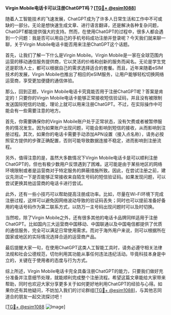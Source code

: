 **Virgin Mobile电话卡可以注册ChatGPT吗？[[TG💪+ @esim1088](https://t.me/s/esim1088)]**

随着人工智能技术的飞速发展，ChatGPT成为了许多人日常生活和工作中不可或缺的一部分。无论是想快速生成文章、进行语言翻译，还是解决各种复杂问题，ChatGPT都能提供强大的支持。然而，在使用ChatGPT的过程中，很多人都会遇到一个问题：我是否可以用自己的手机号码成功注册并登录呢？今天我们就来聊一聊，关于Virgin Mobile电话卡能否用来注册ChatGPT这个话题。

首先，让我们了解一下什么是Virgin Mobile。Virgin Mobile是一家在全球范围内运营的移动通信服务提供商，它以灵活的价格和创新的服务而闻名。无论是学生党还是职场人士，都可以根据自己的需求选择适合的套餐。而且，近年来随着eSIM技术的发展，Virgin Mobile也推出了相应的eSIM服务，让用户能够轻松切换网络运营商，享受更加便捷的通信体验。

那么，回到正题，Virgin Mobile电话卡究竟能否用于注册ChatGPT呢？答案是肯定的！只要你的Virgin Mobile电话卡能够正常接收短信验证码，并且没有被限制发送国际短信的功能，理论上就可以用来注册ChatGPT。不过，在实际操作中可能会有一些需要注意的地方。

首先，你需要确保你的Virgin Mobile账户处于正常状态，没有欠费或者被暂停服务的情况发生。因为如果账户出现问题，可能会影响到短信的接收，从而影响到注册过程。其次，如果你的电话卡需要手动添加APN设置（接入点名称），请务必按照官方提供的步骤正确配置，否则可能导致数据连接不稳定，进而影响到注册流程。

另外，值得注意的是，虽然大多数情况下Virgin Mobile电话卡是可以顺利注册ChatGPT的，但也有极少数用户反馈遇到了困难。这可能是由于某些地区的网络环境限制或者是运营商对于特定服务的屏蔽措施所致。因此，在尝试注册之前，建议先测试一下是否能够正常接收来自陌生号码的短信验证码。如果发现问题，可以尝试更换其他运营商的电话卡进行尝试。

此外，还有一些小技巧可以帮助提高注册成功率。比如，尽量在Wi-Fi环境下完成注册过程，这样可以避免因网络波动导致的验证码丢失；同时也可以提前准备好备用的电话号码作为第二联系方式，以防万一主号码出现问题时可以及时切换。

当然啦，除了Virgin Mobile之外，还有很多其他的电话卡品牌同样适用于注册ChatGPT。比如国内三大运营商中国移动、中国联通以及中国电信都提供了优质的通信服务，完全可以满足日常使用需求。而对于海外用户来说，则可以根据所在国家或地区的实际情况选择合适的运营商产品。

最后提醒大家一句，在使用ChatGPT这类人工智能工具时，请务必遵守相关法律法规和社会公德规范，切勿利用其功能从事任何违法违纪活动。毕竟科技本身是中立的，关键在于使用者的态度与行为方式。

综上所述，Virgin Mobile电话卡完全具备注册ChatGPT的能力，只要我们做好充分准备并注意细节处理，就能顺利完成整个注册流程。希望这篇文章能给大家带来帮助，同时也欢迎大家分享更多关于如何更好地利用ChatGPT的经验与心得。如果你还有其他疑问，不妨加入我们的讨论群组[[TG💪+ @esim1088](https://t.me/s/esim1088)]，与其他志同道合的朋友一起交流探讨吧！

[[TG💪+ @esim1088](https://t.me/s/esim1088) ![Image](https://i.postimg.cc/4NQfJmqS/Snipaste-2025-05-13-00-14-12.png)]